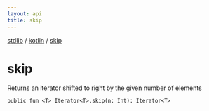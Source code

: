 ```yaml
---
layout: api
title: skip
---
```

[stdlib](../index.html) / [kotlin](index.html) / [skip](skip.html)

# skip
Returns an iterator shifted to right by the given number of elements
```
public fun <T> Iterator<T>.skip(n: Int): Iterator<T>
```
